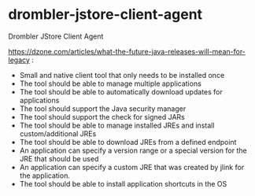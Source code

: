 # drombler-jstore-client-agent
Drombler JStore Client Agent

https://dzone.com/articles/what-the-future-java-releases-will-mean-for-legacy :

   * Small and native client tool that only needs to be installed once
   * The tool should be able to manage multiple applications
   * The tool should be able to automatically download updates for applications
   * The tool should support the Java security manager
   * The tool should support the check for signed JARs
   * The tool should be able to manage installed JREs and install custom/additional JREs
   * The tool should be able to download JREs from a defined endpoint
   * An application can specify a version range or a special version for the JRE that should be used
   * An application can specify a custom JRE that was created by jlink for the application.
   * The tool should be able to install application shortcuts in the OS
